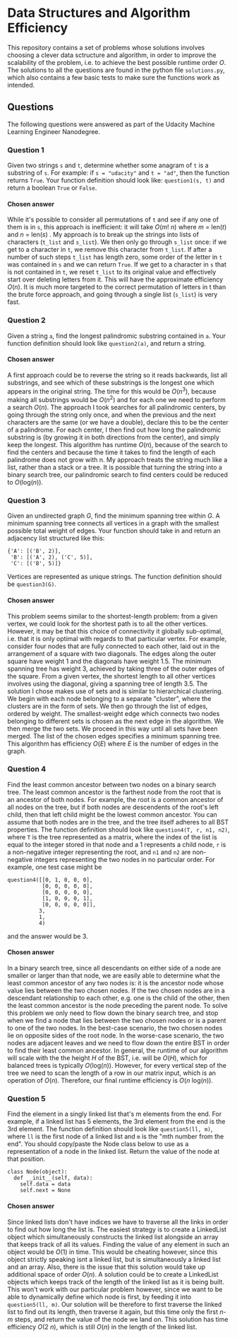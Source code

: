 # Data Structures and Algorithm Efficiency

This repository contains a set of problems whose solutions involves choosing a clever data sctructure and algorithm, in order to improve the scalability of the problem, i.e. to achieve the best possible runtime order $O$. The solutions to all the questions are found in the python file `solutions.py`, which also contains a few basic tests to make sure the functions work as intended.

## Questions

The following questions were answered as part of the Udacity Machine Learning Engineer Nanodegree.

### Question 1

Given two strings `s` and `t`, determine whether some anagram of `t` is a substring of `s`. For example: if `s = "udacity"` and `t = "ad"`, then the function returns `True`. Your function definition should look like: `question1(s, t)` and return a boolean `True` or `False`.

#### Chosen answer

While it's possible to consider all permutations of `t` and see if any one of them is in `s`, this approach is inefficient: it will take *O*(*m*! *n*) where *m* = len(*t*) and *n* = len(*s*) . My approach is to break up the strings into lists of characters (`t_list` and `s_list`). We then only go through `s_list` once: if we get to a character in `t`, we remove this character from `t_list`. If after a number of such steps `t_list` has length zero, some order of the letter in `t` was contained in `s` and we can return `True`. If we get to a character in `s` that is not contained in `t`, we reset `t_list` to its original value and effectively start over deleting letters from it. This will have the approximate efficiency *O*(*n*). It is much more targeted to the correct permutation of letters in t than the brute force approach, and going through a single list (`s_list`) is very fast.

### Question 2

Given a string `a`, find the longest palindromic substring contained in `a`. Your function definition should look like `question2(a)`, and return a string.

#### Chosen answer

A first approach could be to reverse the string so it reads backwards, list all substrings, and see which of these substrings is the longest one which appears in the original string. The time for this would be *O*(*n*<sup>3</sup>), because making all substrings would be *O*(*n*<sup>2</sup>) and for each one we need to perform a search *O*(*n*). The approach I took searches for all palindromic centers, by going through the string only once, and when the previous and the next characters are the same (or we have a double), declare this to be the center of a palindrome. For each center, I then find out how long the palindromic substring is (by growing it in both directions from the center), and simply keep the longest. This algorithm has runtime *O*(*n*), because of the search to find the centers and because the time it takes to find the length of each palindrome does not grow with n. My approach treats the string much like a list, rather than a stack or a tree. It is possible that turning the string into a binary search tree, our palindromic search to find centers could be reduced to *O*(log(*n*)).

### Question 3

Given an undirected graph *G*, find the minimum spanning tree within *G*. A minimum spanning tree connects all vertices in a graph with the smallest possible total weight of edges. Your function should take in and return an adjacency list structured like this:
```
{'A': [('B', 2)],
 'B': [('A', 2), ('C', 5)], 
 'C': [('B', 5)]}
 ```
Vertices are represented as unique strings. The function definition should be `question3(G)`.

#### Chosen answer

This problem seems similar to the shortest-length problem: from a given vertex, we could look for the shortest path is to all the other vertices. However, it may be that this choice of connectivity it globally sub-optimal, i.e. that it is only optimal with regards to that particular vertex. For example, consider four nodes that are fully connected to each other, laid out in the arrangement of a square with two diagonals. The edges along the outer square have weight 1 and the diagonals have weight 1.5. The minimum spanning tree has weight 3, achieved by taking three of the outer edges of the square. From a given vertex, the shortest length to all other vertices involves using the diagonal, giving a spanning tree of length 3.5. The solution I chose makes use of sets and is similar to hierarchical clustering. We begin with each node belonging to a separate "cluster", where the clusters are in the form of sets. We then go through the list of edges, ordered by weight. The smallest-weight edge which connects two nodes belonging to different sets is chosen as the next edge in the algorithm. We then merge the two sets. We proceed in this way until all sets have been merged. The list of the chosen edges specifies a minimum spanning tree. This algorithm has efficiency *O*(*E*) where *E* is the number of edges in the graph.

### Question 4

Find the least common ancestor between two nodes on a binary search tree. The least common ancestor is the farthest node from the root that is an ancestor of both nodes. For example, the root is a common ancestor of all nodes on the tree, but if both nodes are descendents of the root's left child, then that left child might be the lowest common ancestor. You can assume that both nodes are in the tree, and the tree itself adheres to all BST properties. The function definition should look like `question4(T, r, n1, n2)`, where `T` is the tree represented as a matrix, where the index of the list is equal to the integer stored in that node and a 1 represents a child node, `r` is a non-negative integer representing the root, and `n1` and `n2` are non-negative integers representing the two nodes in no particular order. For example, one test case might be

```
question4([[0, 1, 0, 0, 0],
           [0, 0, 0, 0, 0],
           [0, 0, 0, 0, 0],
           [1, 0, 0, 0, 1],
           [0, 0, 0, 0, 0]],
          3,
          1,
          4)
```
and the answer would be 3.

#### Chosen answer

In a binary search tree, since all descendants on either side of a node are smaller or larger than that node, we are easily able to determine what the least common ancestor of any two nodes is: it is the ancestor node whose value lies between the two chosen nodes. If the two chosen nodes are in a descendant relationship to each other, e.g. one is the child of the other, then the least common ancestor is the node preceding the parent node. To solve this problem we only need to flow down the binary search tree, and stop when we find a node that lies between the two chosen nodes or is a parent to one of the two nodes. In the best-case scenario, the two chosen nodes lie on opposite sides of the root node. In the worse-case scenario, the two nodes are adjacent leaves and we need to flow down the entire BST in order to find their least common ancestor. In general, the runtime of our algorithm will scale with the the height *H* of the BST, i.e. will be *O*(*H*), which for balanced trees is typically *O*(log(*n*)). However, for every vertical step of the tree we need to scan the length of a row in our matrix input, which is an operation of *O*(*n*). Therefore, our final runtime efficiency is *O*(*n* log(*n*)).

### Question 5

Find the element in a singly linked list that's m elements from the end. For example, if a linked list has 5 elements, the 3rd element from the end is the 3rd element. The function definition should look like `question5(ll, m)`, where `ll` is the first node of a linked list and `m` is the "mth number from the end". You should copy/paste the Node class below to use as a representation of a node in the linked list. Return the value of the node at that position.

```
class Node(object):
  def __init__(self, data):
    self.data = data
    self.next = None
```

#### Chosen answer

Since linked lists don't have indices we have to traverse all the links in order to find out how long the list is. The easiest strategy is to create a LinkedList object which simultaneously constructs the linked list alongside an array that keeps track of all its values. Finding the value of any element in such an object would be *O*(1) in time. This would be cheating however, since this object strictly speaking isnt a linked list, but is simultaneously a linked list and an array. Also, there is the issue that this solution would take up additional space of order *O*(*n*). A solution could be to create a LinkedList objects which keeps track of the length of the linked list as it is being built. This won't work with our particular problem however, since we want to be able to dynamically define which node is first, by feeding it into `question5(ll, m)`. Our solution will be therefore to first traverse the linked list to find out its length, then traverse it again, but this time only the first *n*-*m* steps, and return the value of the node we land on. This solution has time efficiency *O*(2 *n*), which is still *O*(*n*) in the length of the linked list.